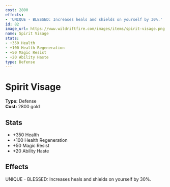```yaml
---
cost: 2800
effects:
- 'UNIQUE - BLESSED: Increases heals and shields on yourself by 30%.'
id: 82
image_url: https://www.wildriftfire.com/images/items/spirit-visage.png
name: Spirit Visage
stats:
- +350 Health
- +100 Health Regeneration
- +50 Magic Resist
- +20 Ability Haste
type: Defense
---
```


# Spirit Visage

**Type:** Defense  
**Cost:** 2800 gold

## Stats

- +350 Health
- +100 Health Regeneration
- +50 Magic Resist
- +20 Ability Haste

## Effects

UNIQUE - BLESSED: Increases heals and shields on yourself by 30%.

